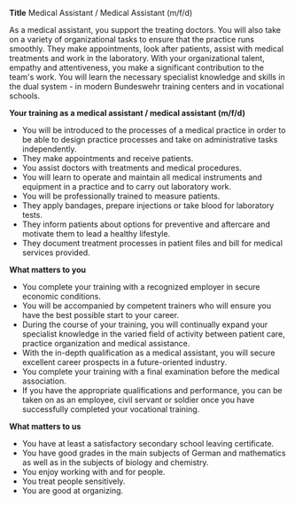 **Title**
Medical Assistant / Medical Assistant (m/f/d)

As a medical assistant, you support the treating doctors. You will also take on a variety of organizational tasks to ensure that the practice runs smoothly. They make appointments, look after patients, assist with medical treatments and work in the laboratory. With your organizational talent, empathy and attentiveness, you make a significant contribution to the team's work. You will learn the necessary specialist knowledge and skills in the dual system - in modern Bundeswehr training centers and in vocational schools.

**Your training as a medical assistant / medical assistant (m/f/d)**

-	You will be introduced to the processes of a medical practice in order to be able to design practice processes and take on administrative tasks independently.
-	They make appointments and receive patients.
-	You assist doctors with treatments and medical procedures.
-	You will learn to operate and maintain all medical instruments and equipment in a practice and to carry out laboratory work.
-	You will be professionally trained to measure patients.
-	They apply bandages, prepare injections or take blood for laboratory tests.
-	They inform patients about options for preventive and aftercare and motivate them to lead a healthy lifestyle.
-	They document treatment processes in patient files and bill for medical services provided.

**What matters to you**

-	You complete your training with a recognized employer in secure economic conditions.
-	You will be accompanied by competent trainers who will ensure you have the best possible start to your career.
-	During the course of your training, you will continually expand your specialist knowledge in the varied field of activity between patient care, practice organization and medical assistance.
-	With the in-depth qualification as a medical assistant, you will secure excellent career prospects in a future-oriented industry.
-	You complete your training with a final examination before the medical association.
-	If you have the appropriate qualifications and performance, you can be taken on as an employee, civil servant or soldier once you have successfully completed your vocational training.

**What matters to us**

-	You have at least a satisfactory secondary school leaving certificate.
-	You have good grades in the main subjects of German and mathematics as well as in the subjects of biology and chemistry.
-	You enjoy working with and for people.
-	You treat people sensitively.
-	You are good at organizing.
